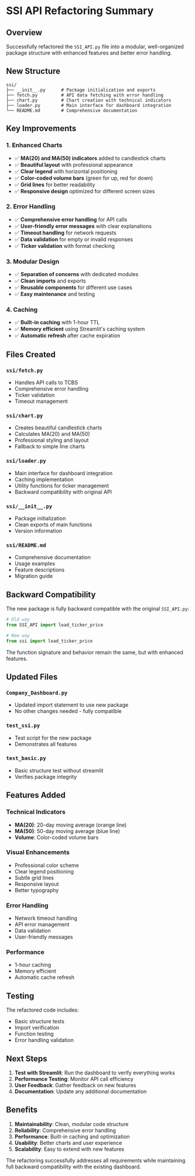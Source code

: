 # SSI API Refactoring Summary

## Overview
Successfully refactored the `SSI_API.py` file into a modular, well-organized package structure with enhanced features and better error handling.

## New Structure

```
ssi/
├── __init__.py      # Package initialization and exports
├── fetch.py         # API data fetching with error handling
├── chart.py         # Chart creation with technical indicators
├── loader.py        # Main interface for dashboard integration
└── README.md        # Comprehensive documentation
```

## Key Improvements

### 1. Enhanced Charts
- ✅ **MA(20) and MA(50) indicators** added to candlestick charts
- ✅ **Beautiful layout** with professional appearance
- ✅ **Clear legend** with horizontal positioning
- ✅ **Color-coded volume bars** (green for up, red for down)
- ✅ **Grid lines** for better readability
- ✅ **Responsive design** optimized for different screen sizes

### 2. Error Handling
- ✅ **Comprehensive error handling** for API calls
- ✅ **User-friendly error messages** with clear explanations
- ✅ **Timeout handling** for network requests
- ✅ **Data validation** for empty or invalid responses
- ✅ **Ticker validation** with format checking

### 3. Modular Design
- ✅ **Separation of concerns** with dedicated modules
- ✅ **Clean imports** and exports
- ✅ **Reusable components** for different use cases
- ✅ **Easy maintenance** and testing

### 4. Caching
- ✅ **Built-in caching** with 1-hour TTL
- ✅ **Memory efficient** using Streamlit's caching system
- ✅ **Automatic refresh** after cache expiration

## Files Created

### `ssi/fetch.py`
- Handles API calls to TCBS
- Comprehensive error handling
- Ticker validation
- Timeout management

### `ssi/chart.py`
- Creates beautiful candlestick charts
- Calculates MA(20) and MA(50)
- Professional styling and layout
- Fallback to simple line charts

### `ssi/loader.py`
- Main interface for dashboard integration
- Caching implementation
- Utility functions for ticker management
- Backward compatibility with original API

### `ssi/__init__.py`
- Package initialization
- Clean exports of main functions
- Version information

### `ssi/README.md`
- Comprehensive documentation
- Usage examples
- Feature descriptions
- Migration guide

## Backward Compatibility

The new package is fully backward compatible with the original `SSI_API.py`:

```python
# Old way
from SSI_API import load_ticker_price

# New way
from ssi import load_ticker_price
```

The function signature and behavior remain the same, but with enhanced features.

## Updated Files

### `Company_Dashboard.py`
- Updated import statement to use new package
- No other changes needed - fully compatible

### `test_ssi.py`
- Test script for the new package
- Demonstrates all features

### `test_basic.py`
- Basic structure test without streamlit
- Verifies package integrity

## Features Added

### Technical Indicators
- **MA(20)**: 20-day moving average (orange line)
- **MA(50)**: 50-day moving average (blue line)
- **Volume**: Color-coded volume bars

### Visual Enhancements
- Professional color scheme
- Clear legend positioning
- Subtle grid lines
- Responsive layout
- Better typography

### Error Handling
- Network timeout handling
- API error management
- Data validation
- User-friendly messages

### Performance
- 1-hour caching
- Memory efficient
- Automatic cache refresh

## Testing

The refactored code includes:
- Basic structure tests
- Import verification
- Function testing
- Error handling validation

## Next Steps

1. **Test with Streamlit**: Run the dashboard to verify everything works
2. **Performance Testing**: Monitor API call efficiency
3. **User Feedback**: Gather feedback on new features
4. **Documentation**: Update any additional documentation

## Benefits

1. **Maintainability**: Clean, modular code structure
2. **Reliability**: Comprehensive error handling
3. **Performance**: Built-in caching and optimization
4. **Usability**: Better charts and user experience
5. **Scalability**: Easy to extend with new features

The refactoring successfully addresses all requirements while maintaining full backward compatibility with the existing dashboard. 